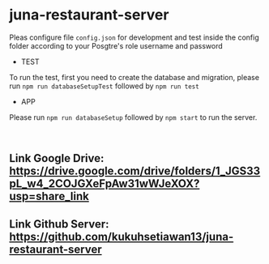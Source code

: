 # juna-restaurant-server


Pleas configure file `config.json` for development and test inside the config folder according to your Posgtre's role username and password

- TEST

To run the test, first you need to create the database and migration, please run `npm run databaseSetupTest` followed by `npm run test`

- APP

Please run `npm run databaseSetup` followed by `npm start` to run the server.

&nbsp;
## Link Google Drive: https://drive.google.com/drive/folders/1_JGS33pL_w4_2COJGXeFpAw31wWJeXOX?usp=share_link

## Link Github Server: https://github.com/kukuhsetiawan13/juna-restaurant-server